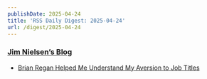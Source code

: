 ```yaml
---
publishDate: 2025-04-24
title: 'RSS Daily Digest: 2025-04-24'
url: /digest/2025-04-24
---
```


### [Jim Nielsen’s Blog](https://blog.jim-nielsen.com/)

  * [Brian Regan Helped Me Understand My Aversion to Job Titles](https://blog.jim-nielsen.com/2025/job-titles/)
  
